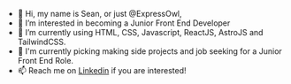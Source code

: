 - 👋 Hi, my name is Sean, or just @ExpressOwl, 
- 👀 I’m interested in becoming a Junior Front End Developer
- 🌱 I’m currently using HTML, CSS, Javascript, ReactJS, AstroJS and TailwindCSS. 
- 🔮 I'm currently picking making side projects and job seeking for a Junior Front End Role.
- 📫 Reach me on [Linkedin](https://www.linkedin.com/in/seansew/) if you are interested!

<!---
ExpressOwl/ExpressOwl is a ✨ special ✨ repository because its `README.md` (this file) appears on your GitHub profile.
You can click the Preview link to take a look at your changes.
--->
